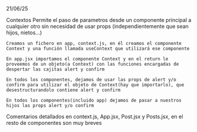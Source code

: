 21/06/25

Contextos
    Permite el paso de parametros desde un componente principal a cualquier otro sin necesidad de usar props
    (independientemente que sean hijos, nietos...)

    Creamos un fichero en app, context.js, en él creamos el componente Context y una función llamada useContext que utilizará ese componente

    En app.jsx importamos el componente Context y en el return le proveemos de un objeto(a Context) con las funciones encargadas de despertar las cajitas alert y confirm

    En todos los componentes, dejamos de usar las props de alert y/o confirm para utilizar el objeto de Context(hay que importarlo), que desestructurandolo contiene alert y confirm

    En todos los componentes(incluido app) dejamos de pasar a nuestros hijos las props alert y/o confirm

Comentarios detallados en context.js, App.jsx, Post.jsx y Posts.jsx, en el resto de componentes son muy breves